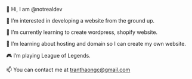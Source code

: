 👋  Hi, I am @notrealdev

👀  I’m interested in developing a website from the ground up.

🌱  I’m currently learning to create wordpress, shopify website.

💞️  I’m learning about hosting and domain so I can create my own website.

🎮  I’m playing League of Legends.

📫  You can contact me at tranthaongc@gmail.com

<!---
notrealdev/notrealdev is a ✨ special ✨ repository because its `README.md` (this file) appears on your GitHub profile.
You can click the Preview link to take a look at your changes.
--->
